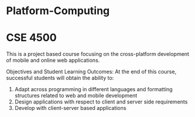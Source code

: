 # Platform-Computing
# CSE 4500

This is a project based course focusing on the cross-platform development of mobile
and online web applications.

Objectives and Student Learning Outcomes: At the end of this course, successful students will obtain
the ability to:
1. Adapt across programming in different languages and formatting structures related to web and mobile
development
2. Design applications with respect to client and server side requirements
3. Develop with client-server based applications
 
